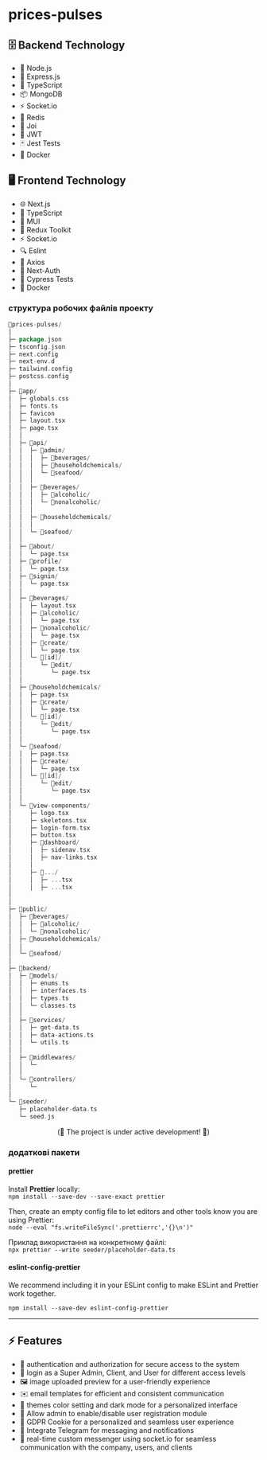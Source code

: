 # prices-pulses


## 🗄️ Backend Technology

- 🔧 Node.js
- 🚀 Express.js
- 📜 TypeScript
- 📦 MongoDB
- ⚡ Socket.io
- 🔄 Redis
- 🔑 Joi
- 🔐 JWT
- 🃏 Jest Tests
- 🐳 Docker

## 🖥️ Frontend Technology
- 🌐 Next.js
- 📜 TypeScript
- 🎨 MUI
- 🔁 Redux Toolkit
- ⚡ Socket.io
- 🔍 Eslint
- 📡 Axios
- 🔐 Next-Auth
- 🌲 Cypress Tests
- 🐳 Docker

### структура робочих файлів проекту

```go
📁prices-pulses/
│
├─ package.json
├─ tsconfig.json
├─ next.config
├─ next-env.d
├─ tailwind.config
├─ postcss.config
│
├─ 📁app/
│  ├─ globals.css
│  ├─ fonts.ts
│  ├─ favicon
│  ├─ layout.tsx
│  ├─ page.tsx
│  │
│  ├─ 📁api/
│  │  ├─ 📁admin/
│  │  │  ├─ 📁beverages/
│  │  │  ├─ 📁householdchemicals/
│  │  │  └─ 📁seafood/
│  │  │
│  │  ├─ 📁beverages/
│  │  │  ├─ 📁alcoholic/
│  │  │  └─ 📁nonalcoholic/
│  │  │
│  │  ├─ 📁householdchemicals/
│  │  │
│  │  └─ 📁seafood/
│  │
│  ├─ 📁about/
│  │  └─ page.tsx
│  ├─ 📁profile/
│  │  └─ page.tsx
│  ├─ 📁signin/
│  │  └─ page.tsx
│  │
│  ├─ 📁beverages/
│  │  ├─ layout.tsx
│  │  ├─ 📁alcoholic/
│  │  │  └─ page.tsx
│  │  ├─ 📁nonalcoholic/
│  │  │  └─ page.tsx
│  │  ├─ 📁create/
│  │  │  └─ page.tsx
│  │  └─ 📁[id]/
│  │     └─ 📁edit/
│  │        └─ page.tsx
│  │
│  ├─ 📁householdchemicals/
│  │  ├─ page.tsx
│  │  ├─ 📁create/
│  │  │  └─ page.tsx
│  │  └─ 📁[id]/
│  │     └─ 📁edit/
│  │        └─ page.tsx
│  │
│  └─ 📁seafood/
│  │  ├─ page.tsx
│  │  ├─ 📁create/
│  │  │  └─ page.tsx
│  │  └─ 📁[id]/
│  │     └─ 📁edit/
│  │        └─ page.tsx
│  │
│  └─ 📁view-components/
│     ├─ logo.tsx
│     ├─ skeletons.tsx
│     ├─ login-form.tsx
│     ├─ button.tsx
│     ├─ 📁dashboard/
│     │  ├─ sidenav.tsx
│     │  ├─ nav-links.tsx
│     │
│     ├─ 📁.../
│     │  ├─ ...tsx
│     │  ├─ ...tsx
│
│
├─ 📁public/
│  ├─ 📁beverages/
│  │  ├─ 📁alcoholic/
│  │  └─ 📁nonalcoholic/
│  ├─ 📁householdchemicals/
│  │   
│  └─ 📁seafood/  
│
├─ 📁backend/
│  ├─ 📁models/
│  │  ├─ enums.ts
│  │  ├─ interfaces.ts
│  │  ├─ types.ts
│  │  └─ classes.ts
│  │
│  ├─ 📁services/
│  │  ├─ get-data.ts
│  │  ├─ data-actions.ts
│  │  └─ utils.ts
│  │
│  ├─ 📁middlewares/
│  │  └─ 
│  │
│  └─ 📁controllers/
│     └─ 
│    
└─ 📁seeder/
   ├─ placeholder-data.ts
   └─ seed.js
```

 <p align="center">(🚧  The project is under active development! 🔨)</p>





### додаткові пакети

#### prettier
Install **Prettier** locally:\
``npm install --save-dev --save-exact prettier``

Then, create an empty config file to let editors and other tools know you are using Prettier:\
``node --eval "fs.writeFileSync('.prettierrc','{}\n')"``

Приклад використання на конкретному файлі:\
``npx prettier --write seeder/placeholder-data.ts``

#### eslint-config-prettier
We recommend including it in your ESLint config to make ESLint and Prettier work together.

``npm install --save-dev eslint-config-prettier``





- - -

## ⚡️ Features
- 🔑 authentication and authorization for secure access to the system
- 👑 login as a Super Admin, Client, and User for different access levels
- 🖼️ image uploaded preview for a user-friendly experience
- ✉️ email templates for efficient and consistent communication
- 🎨 themes color setting and dark mode for a personalized interface
- 🚫 Allow admin to enable/disable user registration module
- 🍪 GDPR Cookie for a personalized and seamless user experience
- 📣 Integrate Telegram for messaging and notifications
- 💬 real-time custom messenger using socket.io for seamless communication with the company, users, and clients



